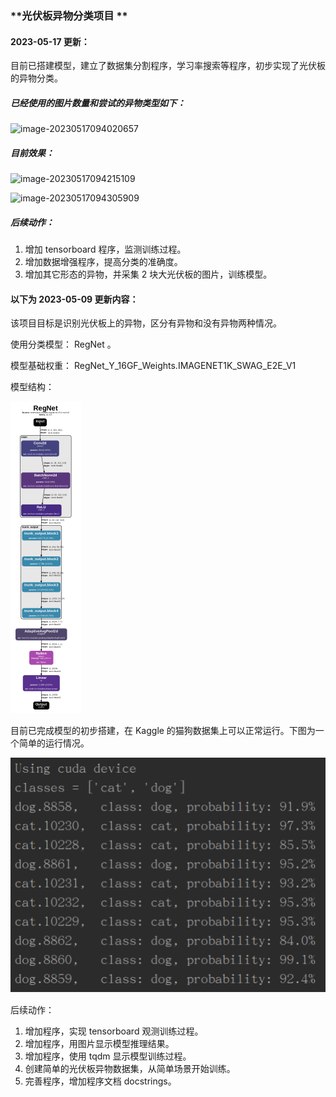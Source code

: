 ### **光伏板异物分类项目 **



#### 2023-05-17 更新：

目前已搭建模型，建立了数据集分割程序，学习率搜索等程序，初步实现了光伏板的异物分类。

##### 已经使用的图片数量和尝试的异物类型如下：

![image-20230517094020657](/home/drin/.config/Typora/typora-user-images/image-20230517094020657.png)

##### 目前效果：

![image-20230517094215109](/home/drin/.config/Typora/typora-user-images/image-20230517094215109.png)  

![image-20230517094305909](/home/drin/.config/Typora/typora-user-images/image-20230517094305909.png) 

##### 后续动作：

1. 增加 tensorboard 程序，监测训练过程。
2. 增加数据增强程序，提高分类的准确度。
3. 增加其它形态的异物，并采集 2 块大光伏板的图片，训练模型。



#### 以下为 2023-05-09 更新内容：

该项目目标是识别光伏板上的异物，区分有异物和没有异物两种情况。

使用分类模型： RegNet 。

模型基础权重： RegNet_Y_16GF_Weights.IMAGENET1K_SWAG_E2E_V1

模型结构：

​	<img src="assets/image-20230509175259505.png" alt="image-20230509175259505" style="zoom: 50%;" />

目前已完成模型的初步搭建，在 Kaggle 的猫狗数据集上可以正常运行。下图为一个简单的运行情况。

![image-20230509174747423](assets/image-20230509174747423.png)

后续动作：

1. 增加程序，实现 tensorboard 观测训练过程。
2. 增加程序，用图片显示模型推理结果。
3. 增加程序，使用 tqdm 显示模型训练过程。
4. 创建简单的光伏板异物数据集，从简单场景开始训练。
5. 完善程序，增加程序文档 docstrings。

